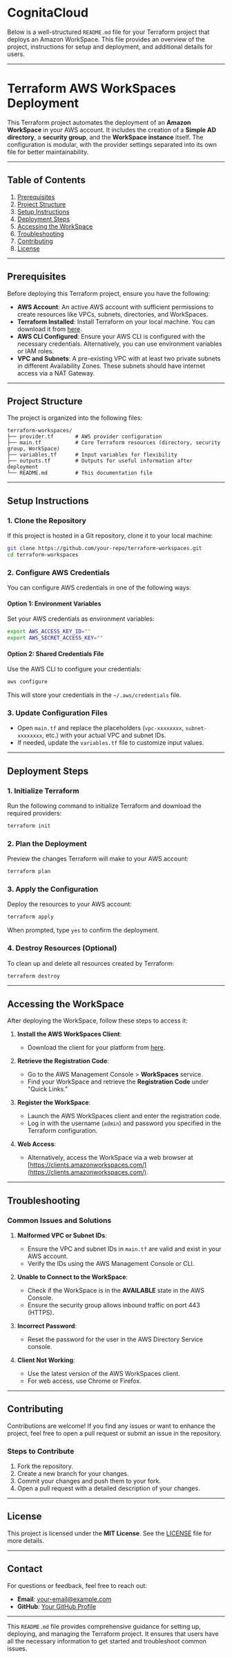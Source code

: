# CognitaCloud

Below is a well-structured `README.md` file for your Terraform project that deploys an Amazon WorkSpace. This file provides an overview of the project, instructions for setup and deployment, and additional details for users.

---

# **Terraform AWS WorkSpaces Deployment**

This Terraform project automates the deployment of an **Amazon WorkSpace** in your AWS account. It includes the creation of a **Simple AD directory**, a **security group**, and the **WorkSpace instance** itself. The configuration is modular, with the provider settings separated into its own file for better maintainability.

---

## **Table of Contents**

1. [Prerequisites](#prerequisites)
2. [Project Structure](#project-structure)
3. [Setup Instructions](#setup-instructions)
4. [Deployment Steps](#deployment-steps)
5. [Accessing the WorkSpace](#accessing-the-workspace)
6. [Troubleshooting](#troubleshooting)
7. [Contributing](#contributing)
8. [License](#license)

---

## **Prerequisites**

Before deploying this Terraform project, ensure you have the following:

- **AWS Account**: An active AWS account with sufficient permissions to create resources like VPCs, subnets, directories, and WorkSpaces.
- **Terraform Installed**: Install Terraform on your local machine. You can download it from [here](https://www.terraform.io/downloads.html).
- **AWS CLI Configured**: Ensure your AWS CLI is configured with the necessary credentials. Alternatively, you can use environment variables or IAM roles.
- **VPC and Subnets**: A pre-existing VPC with at least two private subnets in different Availability Zones. These subnets should have internet access via a NAT Gateway.

---

## **Project Structure**

The project is organized into the following files:

```
terraform-workspaces/
├── provider.tf       # AWS provider configuration
├── main.tf           # Core Terraform resources (directory, security group, WorkSpace)
├── variables.tf      # Input variables for flexibility
├── outputs.tf        # Outputs for useful information after deployment
└── README.md         # This documentation file
```

---

## **Setup Instructions**

### 1. Clone the Repository

If this project is hosted in a Git repository, clone it to your local machine:

```bash
git clone https://github.com/your-repo/terraform-workspaces.git
cd terraform-workspaces
```

### 2. Configure AWS Credentials

You can configure AWS credentials in one of the following ways:

#### Option 1: Environment Variables
Set your AWS credentials as environment variables:

```bash
export AWS_ACCESS_KEY_ID=""
export AWS_SECRET_ACCESS_KEY=""
```

#### Option 2: Shared Credentials File
Use the AWS CLI to configure your credentials:

```bash
aws configure
```

This will store your credentials in the `~/.aws/credentials` file.

### 3. Update Configuration Files

- Open `main.tf` and replace the placeholders (`vpc-xxxxxxxx`, `subnet-xxxxxxxx`, etc.) with your actual VPC and subnet IDs.
- If needed, update the `variables.tf` file to customize input values.

---

## **Deployment Steps**

### 1. Initialize Terraform

Run the following command to initialize Terraform and download the required providers:

```bash
terraform init
```

### 2. Plan the Deployment

Preview the changes Terraform will make to your AWS account:

```bash
terraform plan
```

### 3. Apply the Configuration

Deploy the resources to your AWS account:

```bash
terraform apply
```

When prompted, type `yes` to confirm the deployment.

### 4. Destroy Resources (Optional)

To clean up and delete all resources created by Terraform:

```bash
terraform destroy
```

---

## **Accessing the WorkSpace**

After deploying the WorkSpace, follow these steps to access it:

1. **Install the AWS WorkSpaces Client**:
   - Download the client for your platform from [here](https://clients.amazonworkspaces.com/).

2. **Retrieve the Registration Code**:
   - Go to the AWS Management Console > **WorkSpaces** service.
   - Find your WorkSpace and retrieve the **Registration Code** under "Quick Links."

3. **Register the WorkSpace**:
   - Launch the AWS WorkSpaces client and enter the registration code.
   - Log in with the username (`admin`) and password you specified in the Terraform configuration.

4. **Web Access**:
   - Alternatively, access the WorkSpace via a web browser at [https://clients.amazonworkspaces.com/](https://clients.amazonworkspaces.com/).

---

## **Troubleshooting**

### Common Issues and Solutions

1. **Malformed VPC or Subnet IDs**:
   - Ensure the VPC and subnet IDs in `main.tf` are valid and exist in your AWS account.
   - Verify the IDs using the AWS Management Console or CLI.

2. **Unable to Connect to the WorkSpace**:
   - Check if the WorkSpace is in the **AVAILABLE** state in the AWS Console.
   - Ensure the security group allows inbound traffic on port 443 (HTTPS).

3. **Incorrect Password**:
   - Reset the password for the user in the AWS Directory Service console.

4. **Client Not Working**:
   - Use the latest version of the AWS WorkSpaces client.
   - For web access, use Chrome or Firefox.

---

## **Contributing**

Contributions are welcome! If you find any issues or want to enhance the project, feel free to open a pull request or submit an issue in the repository.

### Steps to Contribute

1. Fork the repository.
2. Create a new branch for your changes.
3. Commit your changes and push them to your fork.
4. Open a pull request with a detailed description of your changes.

---

## **License**

This project is licensed under the **MIT License**. See the [LICENSE](LICENSE) file for more details.

---

## **Contact**

For questions or feedback, feel free to reach out:

- **Email**: your-email@example.com
- **GitHub**: [Your GitHub Profile](https://github.com/your-profile)

---

This `README.md` file provides comprehensive guidance for setting up, deploying, and managing the Terraform project. It ensures that users have all the necessary information to get started and troubleshoot common issues.